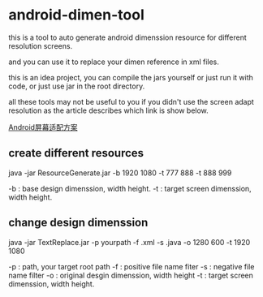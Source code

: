 # android-dimen-tool

this is a tool to auto generate android dimenssion resource for different resolution screens. 

and you can use it to replace your dimen reference in xml files.

this is an idea project, you can compile the jars yourself or just run it with code, or just use jar in the root directory.

all these tools may not be useful to you if you didn't use the screen adapt resolution as the article describes which link is show below.

[Android屏幕适配方案](https://blog.csdn.net/lmj623565791/article/details/45460089)

## create different resources

java -jar ResourceGenerate.jar -b 1920 1080 -t 777 888 -t 888 999

-b : base design dimenssion, width height.
-t : target screen dimenssion, width height.

## change design dimenssion

java -jar TextReplace.jar -p yourpath -f .xml -s .java -o 1280 600 -t 1920 1080

-p : path, your target root path
-f : positive file name fiter
-s : negative file name filter
-o : original desgin dimenssion, width height
-t : target screen dimenssion, width height.
